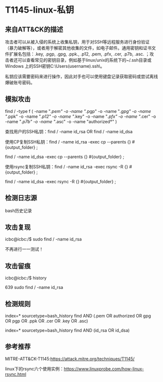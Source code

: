 # T1145-linux-私钥

## 来自ATT&CK的描述

攻击者可以从被入侵的系统上收集私钥，用于对SSH等远程服务进行身份验证（暴力破解等），或者用于解密其他收集的文件，如电子邮件。通用密钥和证书文件扩展名包括：.key, .pgp, .gpg, .ppk., .p12, .pem, .pfx, .cer, .p7b, .asc. ；攻击者还可以查看常见的密钥目录，例如基于linux/unix的系统下的~/.ssh目录或Windows 上的SSH密钥C:\Users(username).ssh\。

私钥应该需要密码来进行操作，因此对手也可以使用键盘记录获取密码或尝试离线爆破账号密码。

## 模拟攻击

find / -type f ( -name "*.pem" -o -name "*.pgp" -o -name "*.gpg" -o -name "*.ppk" -o -name "*.p12" -o -name "*.key" -o -name "*.pfx" -o -name "*.cer" -o -name "*.p7b" -o -name "*.asc" -o -name "authorized*" )



查找用户的SSH私钥：find / -name id_rsa OR find / -name id_dsa

使用CP复制SSH私钥：find / -name id_rsa -exec cp --parents {} #{output_folder} ;

find / -name id_dsa -exec cp --parents {} #{output_folder} ;

使用rsync复制SSH私钥：find / -name id_rsa -exec rsync -R {} #{output_folder} ;

find / -name id_dsa -exec rsync -R {} #{output_folder} ;

## 检测日志源

bash历史记录

## 攻击复现

icbc@icbc:/$ sudo find / -name id_rsa

不再进行一一测试！

## 攻击留痕

icbc@icbc:/$ history

  639  sudo find / -name id_rsa

## 检测规则

index=* sourcetype=bash_history find AND (.pem OR authorized OR gpg OR pgp OR .ppk OR .cer OR .key OR .asc)

index=* sourcetype=bash_history find AND (id_rsa OR id_dsa)

## 参考推荐

MITRE-ATT&CK-T1145:https://attack.mitre.org/techniques/T1145/

linux下的rsync六个使用实例：https://www.linuxprobe.com/how-linux-rsync.html